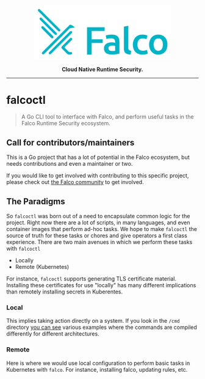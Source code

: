 <p align="center"><img src="https://raw.githubusercontent.com/falcosecurity/community/master/logo/primary-logo.png" width="360"></p>
<p align="center"><b>Cloud Native Runtime Security.</b></p>

<hr>

# falcoctl

> A Go CLI tool to interface with Falco, and perform useful tasks in the Falco Runtime Security ecosystem.

## Call for contributors/maintainers

This is a Go project that has a lot of potential in the Falco ecosystem, but needs contributions and even a maintainer or two.

If you would like to get involved with contributing to this specific project, please check out [the Falco community](https://github.com/falcosecurity/community) to get involved.

## The Paradigms

So `falcoctl` was born out of a need to encapsulate common logic for the project.
Right now there are a lot of scripts, in many languages, and even container images that perform ad-hoc tasks.
We hope to make `falcoctl` the source of truth for these tasks or chores and give operators a first class experience.
There are two main avenues in which we perform these tasks with `falcoctl`

 - Locally
 - Remote (Kubernetes)

For instance, `falcoctl` supports generating TLS certificate material.
Installing these certificates for use "locally" has many different implications than remotely installing secrets in Kuberentes.

### Local

This implies taking action directly on a system.
If you look in the `/cmd` directory [you can see](https://github.com/falcosecurity/falcoctl/blob/master/cmd/install_tls.go#L1) various examples where the commands are compiled differently for different architectures.

### Remote

Here is where we would use local configuration to perform basic tasks in Kubernetes with `falco`.
For instance, installing falco, updating rules, etc.

